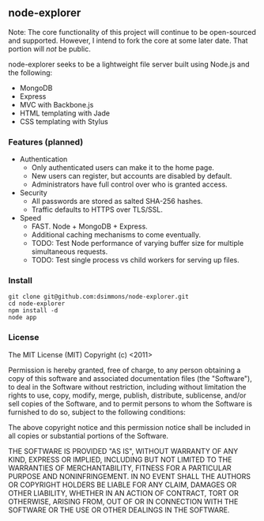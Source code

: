 ## node-explorer

Note: The core functionality of this project will continue to be open-sourced and supported. However, I intend to fork the core at some later date. That portion will *not* be public.

node-explorer seeks to be a lightweight file server built using Node.js and the following:
* MongoDB
* Express
* MVC with Backbone.js
* HTML templating with Jade
* CSS templating with Stylus

### Features (planned)
* Authentication
	* Only authenticated users can make it to the home page.
	* New users can register, but accounts are disabled by default.
	* Administrators have full control over who is granted access.
* Security
	* All passwords are stored as salted SHA-256 hashes.
	* Traffic defaults to HTTPS over TLS/SSL.
* Speed
	* FAST. Node + MongoDB + Express.
	* Additional caching mechanisms to come eventually.
	* TODO: Test Node performance of varying buffer size for multiple simultaneous requests.
	* TODO: Test single process vs child workers for serving up files.

### Install
	git clone git@github.com:dsimmons/node-explorer.git
	cd node-explorer
	npm install -d
	node app


### License

The MIT License (MIT)
Copyright (c) <2011> <Dan Simmons>

Permission is hereby granted, free of charge, to any person obtaining a copy of this software and associated documentation files (the "Software"), to deal in the Software without restriction, including without limitation the rights to use, copy, modify, merge, publish, distribute, sublicense, and/or sell copies of the Software, and to permit persons to whom the Software is furnished to do so, subject to the following conditions:

The above copyright notice and this permission notice shall be included in all copies or substantial portions of the Software.

THE SOFTWARE IS PROVIDED "AS IS", WITHOUT WARRANTY OF ANY KIND, EXPRESS OR IMPLIED, INCLUDING BUT NOT LIMITED TO THE WARRANTIES OF MERCHANTABILITY, FITNESS FOR A PARTICULAR PURPOSE AND NONINFRINGEMENT. IN NO EVENT SHALL THE AUTHORS OR COPYRIGHT HOLDERS BE LIABLE FOR ANY CLAIM, DAMAGES OR OTHER LIABILITY, WHETHER IN AN ACTION OF CONTRACT, TORT OR OTHERWISE, ARISING FROM, OUT OF OR IN CONNECTION WITH THE SOFTWARE OR THE USE OR OTHER DEALINGS IN THE SOFTWARE.
